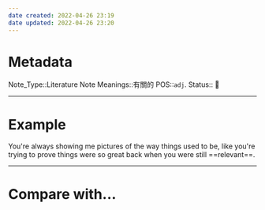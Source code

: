```yaml
---
date created: 2022-04-26 23:19
date updated: 2022-04-26 23:20
---
```


# Metadata

Note_Type::Literature Note
Meanings::有關的
POS::`adj`.
Status:: 👶

---

# Example

You're always showing me pictures of the way things used to be, like you're trying to prove things were so great back when you were still ==relevant==.

---

# Compare with...
